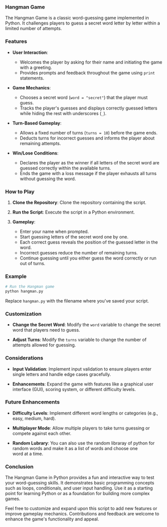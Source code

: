 
### Hangman Game

The Hangman Game is a classic word-guessing game implemented in Python. It challenges players to guess a secret word letter by letter within a limited number of attempts.

### Features

- **User Interaction**: 
  - Welcomes the player by asking for their name and initiating the game with a greeting.
  - Provides prompts and feedback throughout the game using `print` statements.

- **Game Mechanics**: 
  - Chooses a secret word (`word = "secret"`) that the player must guess.
  - Tracks the player's guesses and displays correctly guessed letters while hiding the rest with underscores (`_`).

- **Turn-Based Gameplay**: 
  - Allows a fixed number of turns (`turns = 10`) before the game ends.
  - Deducts turns for incorrect guesses and informs the player about remaining attempts.

- **Win/Lose Conditions**: 
  - Declares the player as the winner if all letters of the secret word are guessed correctly within the available turns.
  - Ends the game with a loss message if the player exhausts all turns without guessing the word.

### How to Play

1. **Clone the Repository**: Clone the repository containing the script.

2. **Run the Script**: Execute the script in a Python environment.

3. **Gameplay**:
   - Enter your name when prompted.
   - Start guessing letters of the secret word one by one.
   - Each correct guess reveals the position of the guessed letter in the word.
   - Incorrect guesses reduce the number of remaining turns.
   - Continue guessing until you either guess the word correctly or run out of turns.

### Example

```python
# Run the Hangman game
python hangman.py
```

Replace `hangman.py` with the filename where you've saved your script.

### Customization

- **Change the Secret Word**: Modify the `word` variable to change the secret word that players need to guess.

- **Adjust Turns**: Modify the `turns` variable to change the number of attempts allowed for guessing.

### Considerations

- **Input Validation**: Implement input validation to ensure players enter single letters and handle edge cases gracefully.

- **Enhancements**: Expand the game with features like a graphical user interface (GUI), scoring system, or different difficulty levels.

### Future Enhancements

- **Difficulty Levels**: Implement different word lengths or categories (e.g., easy, medium, hard).
  
- **Multiplayer Mode**: Allow multiple players to take turns guessing or compete against each other.

- **Random Lubrary**: You can also use the random libraray of python for random words and make it as a list of words and choose one   
                      word at a time.
                      

### Conclusion

The Hangman Game in Python provides a fun and interactive way to test your word-guessing skills. It demonstrates basic programming concepts such as loops, conditionals, and user input handling. Use it as a starting point for learning Python or as a foundation for building more complex games.

Feel free to customize and expand upon this script to add new features or improve gameplay mechanics. Contributions and feedback are welcome to enhance the game's functionality and appeal.
